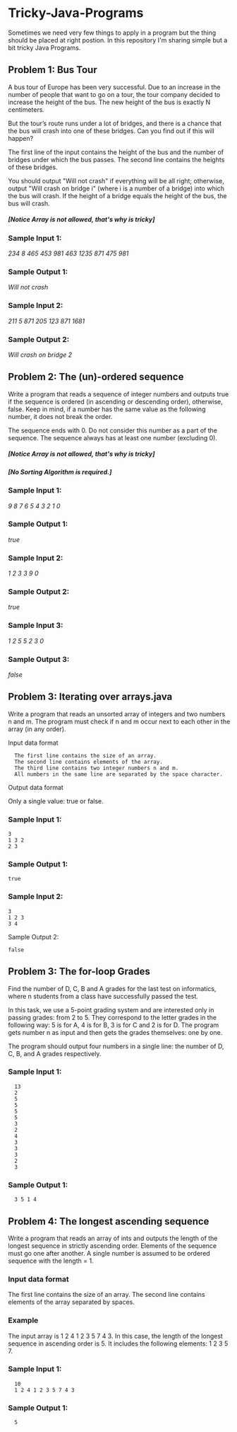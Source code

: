 # Tricky-Java-Programs
Sometimes we need very few things to apply in a program but the thing should be placed at right postion. In this repository I'm sharing simple but a bit tricky Java Programs.

## Problem 1: Bus Tour 
A bus tour of Europe has been very successful. Due to an increase in the number of people that want to go on a tour, the tour company decided to increase the height of the bus. The new height of the bus is exactly N centimeters.

But the tour’s route runs under a lot of bridges, and there is a chance that the bus will crash into one of these bridges. Can you find out if this will happen?

The first line of the input contains the height of the bus and the number of bridges under which the bus passes. The second line contains the heights of these bridges.

You should output "Will not crash" if everything will be all right; otherwise, output "Will crash on bridge i" (where i is a number of a bridge) into which the bus will crash. If the height of a bridge equals the height of the bus, the bus will crash.

##### [Notice Array is not allowed, that's why is tricky]

### Sample Input 1:

*234 8*
*465 453 981 463 1235 871 475 981*
### Sample Output 1:

*Will not crash*
### Sample Input 2:

*211 5*
*871 205 123 871 1681*
### Sample Output 2:

*Will crash on bridge 2*

## Problem 2: The (un)-ordered sequence
Write a program that reads a sequence of integer numbers and outputs true if the sequence is ordered (in ascending or descending order), otherwise, false. Keep in mind, if a number has the same value as the following number, it does not break the order.

The sequence ends with 0. Do not consider this number as a part of the sequence. The sequence always has at least one number (excluding 0).

##### [Notice Array is not allowed, that's why is tricky]
##### [No Sorting Algorithm is required.]

### Sample Input 1:

*9 8 7 6 5 4 3 2 1 0*
### Sample Output 1:

*true*
### Sample Input 2:

*1 2 3 3 9 0*
### Sample Output 2:

*true*
### Sample Input 3:

*1 2 5 5 2 3 0*
### Sample Output 3:

*false*

## Problem 3: Iterating over arrays.java
Write a program that reads an unsorted array of integers and two numbers n and m. The program must check if n and m occur next to each other in the array (in any order).

Input data format

      The first line contains the size of an array.
      The second line contains elements of the array.
      The third line contains two integer numbers n and m.
      All numbers in the same line are separated by the space character.

Output data format

Only a single value: true or false.
### Sample Input 1:

    3
    1 3 2
    2 3
### Sample Output 1:

    true
### Sample Input 2:

    3
    1 2 3
    3 4
Sample Output 2:

    false
    
## Problem 3: The for-loop Grades

Find the number of D, C, B and A grades for the last test on informatics, where n students from a class have successfully passed the test.

In this task, we use a 5-point grading system and are interested only in passing grades: from 2 to 5. They correspond to the letter grades in the following way: 5 is for A, 4 is for B, 3 is for C and 2 is for D. The program gets number n as input and then gets the grades themselves: one by one.

The program should output four numbers in a single line: the number of D, C, B, and A grades respectively.

### Sample Input 1:
      13
      2
      5
      5
      5
      5
      3
      2
      4
      3
      3
      3
      2
      3
### Sample Output 1:
      3 5 1 4

## Problem 4: The longest ascending sequence
Write a program that reads an array of ints and outputs the length of the longest sequence in strictly ascending order. Elements of the sequence must go one after another. A single number is assumed to be ordered sequence with the length = 1.

### Input data format

The first line contains the size of an array.
The second line contains elements of the array separated by spaces.

### Example

The input array is 1 2 4 1 2 3 5 7 4 3. In this case, the length of the longest sequence in ascending order is 5. It includes the following elements: 1 2 3 5 7.

### Sample Input 1:

      10
      1 2 4 1 2 3 5 7 4 3
### Sample Output 1:

      5
